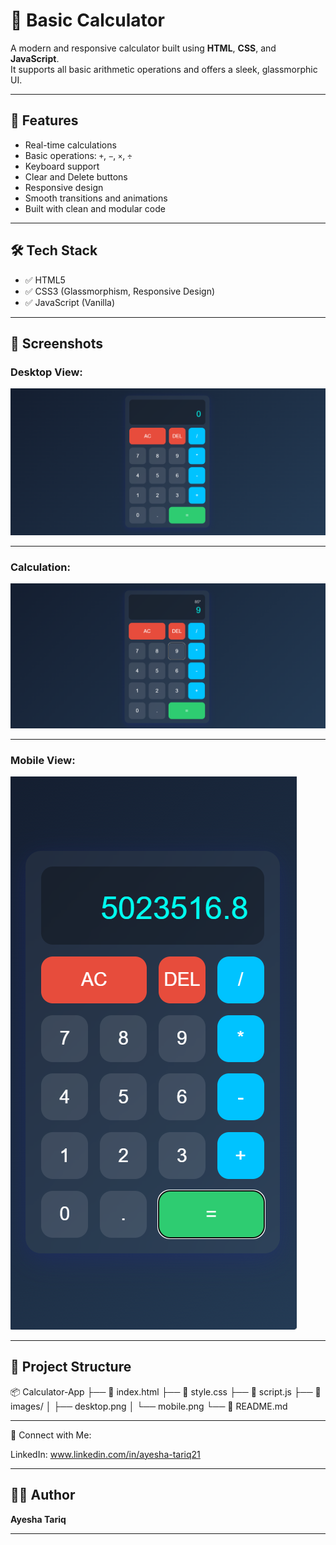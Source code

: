 # 🧮 Basic Calculator

A modern and responsive calculator built using **HTML**, **CSS**, and **JavaScript**.  
It supports all basic arithmetic operations and offers a sleek, glassmorphic UI.

---

## 🚀 Features

- Real-time calculations
- Basic operations: `+`, `−`, `×`, `÷`
- Keyboard support
- Clear and Delete buttons
- Responsive design
- Smooth transitions and animations
- Built with clean and modular code

---

## 🛠️ Tech Stack

- ✅ HTML5
- ✅ CSS3 (Glassmorphism, Responsive Design)
- ✅ JavaScript (Vanilla)

---

## 📸 Screenshots


### Desktop View:
![Desktop](images/desktop.png)

---

### Calculation:
![Calculation](images/desktop2.png)

---

### Mobile View:
![Mobile](images/mobile.png)

---

## 📁 Project Structure

📦 Calculator-App
├── 📄 index.html
├── 📄 style.css
├── 📄 script.js
├── 📁 images/
│ ├── desktop.png
│ └── mobile.png
└── 📄 README.md

---

🤝 Connect with Me:

LinkedIn: www.linkedin.com/in/ayesha-tariq21

---

## 👩‍💻 Author

**Ayesha Tariq**

---






